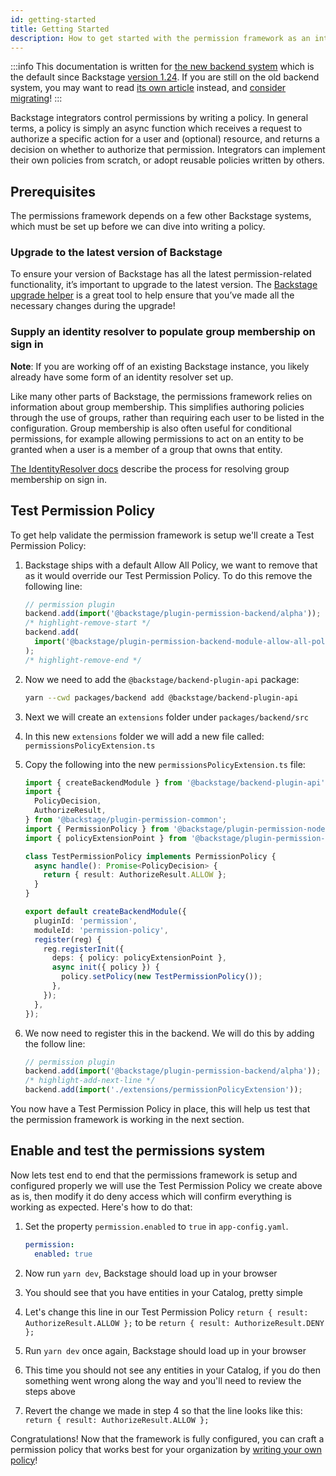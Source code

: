 ```yaml
---
id: getting-started
title: Getting Started
description: How to get started with the permission framework as an integrator
---
```


:::info
This documentation is written for [the new backend system](../../backend-system/index.md) which is the default since Backstage [version 1.24](../../releases/v1.24.0.md). If you are still on the old backend system, you may want to read [its own article](./getting-started--old.md) instead, and [consider migrating](../../backend-system/building-backends/08-migrating.md)!
:::

Backstage integrators control permissions by writing a policy. In general terms, a policy is simply an async function which receives a request to authorize a specific action for a user and (optional) resource, and returns a decision on whether to authorize that permission. Integrators can implement their own policies from scratch, or adopt reusable policies written by others.

## Prerequisites

The permissions framework depends on a few other Backstage systems, which must be set up before we can dive into writing a policy.

### Upgrade to the latest version of Backstage

To ensure your version of Backstage has all the latest permission-related functionality, it’s important to upgrade to the latest version. The [Backstage upgrade helper](https://backstage.github.io/upgrade-helper/) is a great tool to help ensure that you’ve made all the necessary changes during the upgrade!

### Supply an identity resolver to populate group membership on sign in

**Note**: If you are working off of an existing Backstage instance, you likely already have some form of an identity resolver set up.

Like many other parts of Backstage, the permissions framework relies on information about group membership. This simplifies authoring policies through the use of groups, rather than requiring each user to be listed in the configuration. Group membership is also often useful for conditional permissions, for example allowing permissions to act on an entity to be granted when a user is a member of a group that owns that entity.

[The IdentityResolver docs](../auth/identity-resolver.md) describe the process for resolving group membership on sign in.

## Test Permission Policy

To get help validate the permission framework is setup we'll create a Test Permission Policy:

1. Backstage ships with a default Allow All Policy, we want to remove that as it would override our Test Permission Policy. To do this remove the following line:

   ```ts title="packages/backend/src/index.ts"
   // permission plugin
   backend.add(import('@backstage/plugin-permission-backend/alpha'));
   /* highlight-remove-start */
   backend.add(
     import('@backstage/plugin-permission-backend-module-allow-all-policy'),
   );
   /* highlight-remove-end */
   ```

2. Now we need to add the `@backstage/backend-plugin-api` package:

   ```bash title="from your Backstage root directory"
   yarn --cwd packages/backend add @backstage/backend-plugin-api
   ```

3. Next we will create an `extensions` folder under `packages/backend/src`
4. In this new `extensions` folder we will add a new file called: `permissionsPolicyExtension.ts`
5. Copy the following into the new `permissionsPolicyExtension.ts` file:

   ```ts title="packages/backend/src/extensions/permissionsPolicyExtension.ts"
   import { createBackendModule } from '@backstage/backend-plugin-api';
   import {
     PolicyDecision,
     AuthorizeResult,
   } from '@backstage/plugin-permission-common';
   import { PermissionPolicy } from '@backstage/plugin-permission-node';
   import { policyExtensionPoint } from '@backstage/plugin-permission-node/alpha';

   class TestPermissionPolicy implements PermissionPolicy {
     async handle(): Promise<PolicyDecision> {
       return { result: AuthorizeResult.ALLOW };
     }
   }

   export default createBackendModule({
     pluginId: 'permission',
     moduleId: 'permission-policy',
     register(reg) {
       reg.registerInit({
         deps: { policy: policyExtensionPoint },
         async init({ policy }) {
           policy.setPolicy(new TestPermissionPolicy());
         },
       });
     },
   });
   ```

6. We now need to register this in the backend. We will do this by adding the follow line:

   ```ts title="packages/backend/src/index.ts"
   // permission plugin
   backend.add(import('@backstage/plugin-permission-backend/alpha'));
   /* highlight-add-next-line */
   backend.add(import('./extensions/permissionPolicyExtension'));
   ```

You now have a Test Permission Policy in place, this will help us test that the permission framework is working in the next section.

## Enable and test the permissions system

Now lets test end to end that the permissions framework is setup and configured properly we will use the Test Permission Policy we create above as is, then modify it do deny access which will confirm everything is working as expected. Here's how to do that:

1. Set the property `permission.enabled` to `true` in `app-config.yaml`.

   ```yaml title="app-config.yaml"
   permission:
     enabled: true
   ```

2. Now run `yarn dev`, Backstage should load up in your browser
3. You should see that you have entities in your Catalog, pretty simple
4. Let's change this line in our Test Permission Policy `return { result: AuthorizeResult.ALLOW };` to be `return { result: AuthorizeResult.DENY };`
5. Run `yarn dev` once again, Backstage should load up in your browser
6. This time you should not see any entities in your Catalog, if you do then something went wrong along the way and you'll need to review the steps above
7. Revert the change we made in step 4 so that the line looks like this: `return { result: AuthorizeResult.ALLOW };`

Congratulations! Now that the framework is fully configured, you can craft a permission policy that works best for your organization by [writing your own policy](./writing-a-policy.md)!
